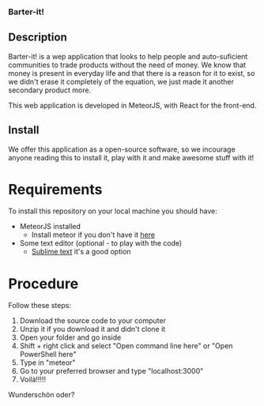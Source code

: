 ### Barter-it!

## Description

Barter-it! is a wep application that looks to help people and auto-suficient 
communities to trade products without the need of money.
We know that money is present in everyday life and that there is a 
reason for it to exist, so we didn't erase it completely of the equation, we
just made it another secondary product more.

This web application is developed in MeteorJS, with React for the front-end.

## Install

We offer this application as a open-source software, so we incourage anyone
reading this to install it, play with it and make awesome stuff with it!

# Requirements
To install this repository on your local machine you should have:
* MeteorJS installed
  * Install meteor if you don't have it [here](https://www.meteor.com/install)
* Some text editor (optional - to play with the code)
  * [Sublime text](https://www.sublimetext.com/3) it's a good option

# Procedure
Follow these steps:

1. Download the source code to your computer
2. Unzip it if you download it and didn't clone it
3. Open your folder and go inside
4. Shift + right click and select "Open command line here" or "Open PowerShell here"
5. Type in "meteor"
6. Go to your preferred browser and type "localhost:3000"
7. Voilà!!!!!



Wunderschön oder? 
